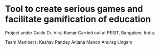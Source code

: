 # Tool to create serious games and facilitate gamification of education
Project under Guide Dr. Viraj Kumar
Carried out at PESIT, Bangalore. India.

Team Members:
Keshav Pandey
Anjana Menon
Anurag Lingam
